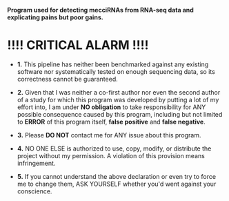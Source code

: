 __Program used for detecting mecciRNAs from RNA-seq data and explicating pains but poor gains.__

# __!!!!__ CRITICAL ALARM !!!!

  - **1.** This pipeline has neither been benchmarked against any existing software nor systematically tested on enough sequencing data, so its correctness cannot be guaranteed.  

  - **2.**  Given that I was neither a co-first author nor even the second author of a study for which this program was developed by putting a lot of my effort into, I am under **NO obligation** to take responsibility for ANY possible consequence caused by this program, including but not limited to **ERROR** of this program itself, **false positive** and **false negative**.  

  - **3.** Please __DO NOT__ contact me for ANY issue about this program.  

  - **4.** NO ONE ELSE is authorized to use, copy, modify, or distribute the project without my permission. A violation of this provision means infringement.

  - **5.** If you cannot understand the above declaration or even try to force me to change them, ASK YOURSELF whether you'd went against your conscience.
